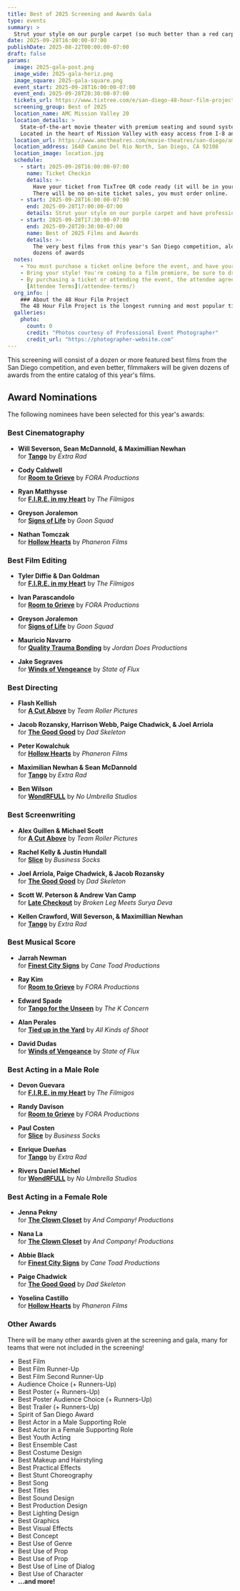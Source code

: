 ```yaml
---
title: Best of 2025 Screening and Awards Gala
type: events
summary: >
  Strut your style on our purple carpet (so much better than a red carpet!) ...and have professional photos taken at our Hollywood style step-and-repeat before heading into a theater packed with the very best of our 48 hour filmmakers... and friends, fans of the 48.
date: 2025-09-28T16:00:00-07:00
publishDate: 2025-08-22T00:00:00-07:00
draft: false
params:
  image: 2025-gala-post.png
  image_wide: 2025-gala-horiz.png
  image_square: 2025-gala-square.png
  event_start: 2025-09-28T16:00:00-07:00
  event_end: 2025-09-28T20:30:00-07:00
  tickets_url: https://www.tixtree.com/e/san-diego-48-hour-film-project-2025-best-of-san-diego-screening-and-awards-gala-091a8e4846ab
  screening_group: Best of 2025
  location_name: AMC Mission Valley 20
  location_details: >
    State-of-the-art movie theater with premium seating and sound systems.
    Located in the heart of Mission Valley with easy access from I-8 and I-15.
  location_url: https://www.amctheatres.com/movie-theatres/san-diego/amc-mission-valley-20
  location_address: 1640 Camino Del Rio North, San Diego, CA 92108
  location_image: location.jpg
  schedule:
    - start: 2025-09-28T16:00:00-07:00
      name: Ticket Checkin
      details: >-
        Have your ticket from TixTree QR code ready (it will be in your email after purchase).
        There will be no on-site ticket sales, you must order online.
    - start: 2025-09-28T16:00:00-07:00
      end: 2025-09-28T17:00:00-07:00
      details: Strut your style on our purple carpet and have professional photos taken at our Hollywood style step-and-repeat
    - start: 2025-09-28T17:30:00-07:00
      end: 2025-09-28T20:30:00-07:00
      name: Best of 2025 Films and Awards
      details: >-
        The very best films from this year's San Diego competition, along with
        dozens of awards
  notes:
    - You must purchase a ticket online before the event, and have your emailed QR code ready. There will be no on-site ticket sales.
    - Bring your style! You're coming to a film premiere, be sure to dress to impress.
    - By purchasing a ticket or attending the event, the attendee agrees to the
      [Attendee Terms](/attendee-terms/)
  org_info: |
    ### About the 48 Hour Film Project
    The 48 Hour Film Project is the longest running and most popular timed filmmaking competition. Teams have just 48 hours to write, shoot, edit and score a short film. All films are screened in a real theater and compete for awards and recognition.
  galleries:
    photo:
      count: 0
      credit: "Photos courtesy of Professional Event Photographer"
      credit_url: "https://photographer-website.com"
---
```

This screening will consist of a dozen or more featured best films from the San Diego competition, and even better, filmmakers will be given dozens of awards from the entire catalog of this year's films.

## Award Nominations

<div class="awards-box">

The following nominees have been selected for this year's awards:

### Best Cinematography

- **Will Severson, Sean McDannold, & Maximillian Newhan**  
  for **[Tango](/films/2025-extra-rad-tango/)** by *Extra Rad*

- **Cody Caldwell**  
  for **[Room to Grieve](/films/2025-fora-productions-room-to-grieve/)** by *FORA Productions*

- **Ryan Matthysse**  
  for **[F.I.R.E. in my Heart](/films/2025-filmigos-fire-in-my-heart/)** by *The Filmigos*

- **Greyson Joralemon**  
  for **[Signs of Life](/films/2025-goon-squad-signs-of-life/)** by *Goon Squad*

- **Nathan Tomczak**  
  for **[Hollow Hearts](/films/2025-phaneron-films-hollow-hearts/)** by *Phaneron Films*

### Best Film Editing

- **Tyler Diffie & Dan Goldman**  
  for **[F.I.R.E. in my Heart](/films/2025-filmigos-fire-in-my-heart/)** by *The Filmigos*

- **Ivan Parascandolo**  
  for **[Room to Grieve](/films/2025-fora-productions-room-to-grieve/)** by *FORA Productions*

- **Greyson Joralemon**  
  for **[Signs of Life](/films/2025-goon-squad-signs-of-life/)** by *Goon Squad*

- **Mauricio Navarro**  
  for **[Quality Trauma Bonding](/films/2025-jordan-does-productions-quality-trauma-bonding/)** by *Jordan Does Productions*

- **Jake Segraves**  
  for **[Winds of Vengeance](/films/2025-state-of-flux-winds-of-vengeance/)** by *State of Flux*

### Best Directing

- **Flash Kellish**  
  for **[A Cut Above](/films/2025-team-roller-pictures-a-cut-above/)** by *Team Roller Pictures*

- **Jacob Rozansky, Harrison Webb, Paige Chadwick, & Joel Arriola**  
  for **[The Good Good](/films/2025-dad-skeleton-the-good-good/)** by *Dad Skeleton*

- **Peter Kowalchuk**  
  for **[Hollow Hearts](/films/2025-phaneron-films-hollow-hearts/)** by *Phaneron Films*

- **Maximilian Newhan & Sean McDannold**  
  for **[Tango](/films/2025-extra-rad-tango/)** by *Extra Rad*

- **Ben Wilson**  
  for **[WondRFULL](/films/2025-no-umbrella-studios-wondrfull/)** by *No Umbrella Studios*

### Best Screenwriting

- **Alex Guillen & Michael Scott**  
  for **[A Cut Above](/films/2025-team-roller-pictures-a-cut-above/)** by *Team Roller Pictures*

- **Rachel Kelly & Justin Hundall**  
  for **[Slice](/films/2025-business-socks-slice/)** by *Business Socks*

- **Joel Arriola, Paige Chadwick, & Jacob Rozansky**  
  for **[The Good Good](/films/2025-dad-skeleton-the-good-good/)** by *Dad Skeleton*

- **Scott W. Peterson & Andrew Van Camp**  
  for **[Late Checkout](/films/2025-broken-leg-meets-surya-deva-late-checkout/)** by *Broken Leg Meets Surya Deva*

- **Kellen Crawford, Will Severson, & Maximillian Newhan**  
  for **[Tango](/films/2025-extra-rad-tango/)** by *Extra Rad*

### Best Musical Score

- **Jarrah Newman**  
  for **[Finest City Signs](/films/2025-cane-toad-productions-finest-city-signs/)** by *Cane Toad Productions*

- **Ray Kim**  
  for **[Room to Grieve](/films/2025-fora-productions-room-to-grieve/)** by *FORA Productions*

- **Edward Spade**  
  for **[Tango for the Unseen](/films/2025-k-concern-tango-for-the-unseen/)** by *The K Concern*

- **Alan Perales**  
  for **[Tied up in the Yard](/films/2025-all-kinds-of-shoot-tied-up-in-the-yard/)** by *All Kinds of Shoot*

- **David Dudas**  
  for **[Winds of Vengeance](/films/2025-state-of-flux-winds-of-vengeance/)** by *State of Flux*

### Best Acting in a Male Role

- **Devon Guevara**  
  for **[F.I.R.E. in my Heart](/films/2025-filmigos-fire-in-my-heart/)** by *The Filmigos*

- **Randy Davison**  
  for **[Room to Grieve](/films/2025-fora-productions-room-to-grieve/)** by *FORA Productions*

- **Paul Costen**  
  for **[Slice](/films/2025-business-socks-slice/)** by *Business Socks*

- **Enrique Dueñas**  
  for **[Tango](/films/2025-extra-rad-tango/)** by *Extra Rad*

- **Rivers Daniel Michel**  
  for **[WondRFULL](/films/2025-no-umbrella-studios-wondrfull/)** by *No Umbrella Studios*

### Best Acting in a Female Role

- **Jenna Pekny**  
  for **[The Clown Closet](/films/2025-and-company-productions-the-clown-closet/)** by *And Company! Productions*

- **Nana La**  
  for **[The Clown Closet](/films/2025-and-company-productions-the-clown-closet/)** by *And Company! Productions*

- **Abbie Black**  
  for **[Finest City Signs](/films/2025-cane-toad-productions-finest-city-signs/)** by *Cane Toad Productions*

- **Paige Chadwick**  
  for **[The Good Good](/films/2025-dad-skeleton-the-good-good/)** by *Dad Skeleton*

- **Yoselina Castillo**  
  for **[Hollow Hearts](/films/2025-phaneron-films-hollow-hearts/)** by *Phaneron Films*

### Other Awards

There will be many other awards given at the screening and gala, many for teams
that were not included in the screening!

- Best Film
- Best Film Runner-Up
- Best Film Second Runner-Up
- Audience Choice (+ Runners-Up)
- Best Poster (+ Runners-Up)
- Best Poster Audience Choice (+ Runners-Up)
- Best Trailer (+ Runners-Up)
- Spirit of San Diego Award
- Best Actor in a Male Supporting Role
- Best Actor in a Female Supporting Role
- Best Youth Acting
- Best Ensemble Cast
- Best Costume Design
- Best Makeup and Hairstyling
- Best Practical Effects
- Best Stunt Choreography
- Best Song
- Best Titles
- Best Sound Design
- Best Production Design
- Best Lighting Design
- Best Graphics
- Best Visual Effects
- Best Concept
- Best Use of Genre
- Best Use of Prop
- Best Use of Prop
- Best Use of Line of Dialog
- Best Use of Character
- **...and more!**

</div>
